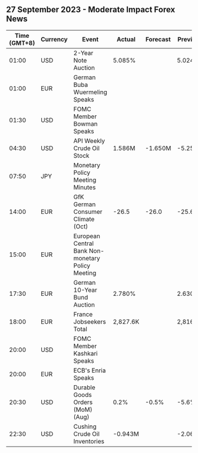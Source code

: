 ## 27 September 2023 - Moderate Impact Forex News

| Time (GMT+8) | Currency | Event | Actual | Forecast | Previous |
|------|----------|-------|--------|----------|----------|
| 01:00 | USD | 2-Year Note Auction | 5.085% |  | 5.024% |
| 01:00 | EUR | German Buba Wuermeling Speaks |  |  |  |
| 01:30 | USD | FOMC Member Bowman Speaks |  |  |  |
| 04:30 | USD | API Weekly Crude Oil Stock | 1.586M | -1.650M | -5.250M |
| 07:50 | JPY | Monetary Policy Meeting Minutes |  |  |  |
| 14:00 | EUR | GfK German Consumer Climate (Oct) | -26.5 | -26.0 | -25.6 |
| 15:00 | EUR | European Central Bank Non-monetary Policy Meeting |  |  |  |
| 17:30 | EUR | German 10-Year Bund Auction | 2.780% |  | 2.630% |
| 18:00 | EUR | France Jobseekers Total | 2,827.6K |  | 2,816.6K |
| 20:00 | USD | FOMC Member Kashkari Speaks |  |  |  |
| 20:00 | EUR | ECB's Enria Speaks |  |  |  |
| 20:30 | USD | Durable Goods Orders (MoM) (Aug) | 0.2% | -0.5% | -5.6% |
| 22:30 | USD | Cushing Crude Oil Inventories | -0.943M |  | -2.064M |
